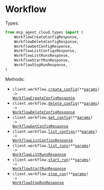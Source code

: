 # Workflow

Types:

```python
from mcp_agent_cloud.types import (
    WorkflowCreateConfigResponse,
    WorkflowDeleteConfigResponse,
    WorkflowGetConfigResponse,
    WorkflowListConfigsResponse,
    WorkflowListRunsResponse,
    WorkflowStartRunResponse,
    WorkflowStopRunResponse,
)
```

Methods:

- <code title="post /api/workflow/create_config">client.workflow.<a href="./src/mcp_agent_cloud/resources/workflow.py">create_config</a>(\*\*<a href="src/mcp_agent_cloud/types/workflow_create_config_params.py">params</a>) -> <a href="./src/mcp_agent_cloud/types/workflow_create_config_response.py">WorkflowCreateConfigResponse</a></code>
- <code title="delete /api/workflow/delete_config">client.workflow.<a href="./src/mcp_agent_cloud/resources/workflow.py">delete_config</a>(\*\*<a href="src/mcp_agent_cloud/types/workflow_delete_config_params.py">params</a>) -> <a href="./src/mcp_agent_cloud/types/workflow_delete_config_response.py">WorkflowDeleteConfigResponse</a></code>
- <code title="post /api/workflow/get_config">client.workflow.<a href="./src/mcp_agent_cloud/resources/workflow.py">get_config</a>(\*\*<a href="src/mcp_agent_cloud/types/workflow_get_config_params.py">params</a>) -> <a href="./src/mcp_agent_cloud/types/workflow_get_config_response.py">WorkflowGetConfigResponse</a></code>
- <code title="post /api/workflow/list_configs">client.workflow.<a href="./src/mcp_agent_cloud/resources/workflow.py">list_configs</a>(\*\*<a href="src/mcp_agent_cloud/types/workflow_list_configs_params.py">params</a>) -> <a href="./src/mcp_agent_cloud/types/workflow_list_configs_response.py">WorkflowListConfigsResponse</a></code>
- <code title="post /api/workflow/list_runs">client.workflow.<a href="./src/mcp_agent_cloud/resources/workflow.py">list_runs</a>(\*\*<a href="src/mcp_agent_cloud/types/workflow_list_runs_params.py">params</a>) -> <a href="./src/mcp_agent_cloud/types/workflow_list_runs_response.py">WorkflowListRunsResponse</a></code>
- <code title="post /api/workflow/start_run">client.workflow.<a href="./src/mcp_agent_cloud/resources/workflow.py">start_run</a>(\*\*<a href="src/mcp_agent_cloud/types/workflow_start_run_params.py">params</a>) -> <a href="./src/mcp_agent_cloud/types/workflow_start_run_response.py">WorkflowStartRunResponse</a></code>
- <code title="post /api/workflow/stop_run">client.workflow.<a href="./src/mcp_agent_cloud/resources/workflow.py">stop_run</a>(\*\*<a href="src/mcp_agent_cloud/types/workflow_stop_run_params.py">params</a>) -> <a href="./src/mcp_agent_cloud/types/workflow_stop_run_response.py">WorkflowStopRunResponse</a></code>
